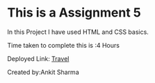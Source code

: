
# This is a Assignment 5

In this Project I have used HTML and CSS basics.

Time taken to complete this is :4 Hours


Deployed Link: [Travel](https://assignment5-ineuron.netlify.app)

Created by:Ankit Sharma